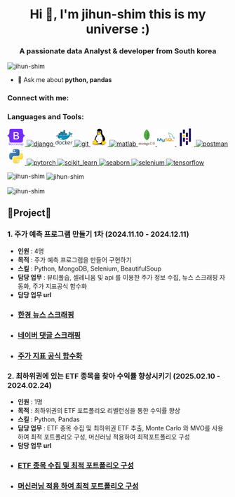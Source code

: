 <h1 align="center">Hi 👋, I'm jihun-shim this is my universe :)</h1>
<h3 align="center">A passionate data Analyst & developer from South korea</h3>

<p align="left"> <img src="https://komarev.com/ghpvc/?username=jihun-shim&label=Profile%20views&color=0e75b6&style=flat" alt="jihun-shim" /> </p>

- 💬 Ask me about **python, pandas**

<h3 align="left">Connect with me:</h3>
<p align="left">
</p>

<h3 align="left">Languages and Tools:</h3>
<p align="left"> <a href="https://getbootstrap.com" target="_blank" rel="noreferrer"> <img src="https://raw.githubusercontent.com/devicons/devicon/master/icons/bootstrap/bootstrap-plain-wordmark.svg" alt="bootstrap" width="40" height="40"/> </a> <a href="https://www.djangoproject.com/" target="_blank" rel="noreferrer"> <img src="https://cdn.worldvectorlogo.com/logos/django.svg" alt="django" width="40" height="40"/> </a> <a href="https://www.docker.com/" target="_blank" rel="noreferrer"> <img src="https://raw.githubusercontent.com/devicons/devicon/master/icons/docker/docker-original-wordmark.svg" alt="docker" width="40" height="40"/> </a> <a href="https://git-scm.com/" target="_blank" rel="noreferrer"> <img src="https://www.vectorlogo.zone/logos/git-scm/git-scm-icon.svg" alt="git" width="40" height="40"/> </a> <a href="https://www.linux.org/" target="_blank" rel="noreferrer"> <img src="https://raw.githubusercontent.com/devicons/devicon/master/icons/linux/linux-original.svg" alt="linux" width="40" height="40"/> </a> <a href="https://www.mathworks.com/" target="_blank" rel="noreferrer"> <img src="https://upload.wikimedia.org/wikipedia/commons/2/21/Matlab_Logo.png" alt="matlab" width="40" height="40"/> </a> <a href="https://www.mongodb.com/" target="_blank" rel="noreferrer"> <img src="https://raw.githubusercontent.com/devicons/devicon/master/icons/mongodb/mongodb-original-wordmark.svg" alt="mongodb" width="40" height="40"/> </a> <a href="https://www.mysql.com/" target="_blank" rel="noreferrer"> <img src="https://raw.githubusercontent.com/devicons/devicon/master/icons/mysql/mysql-original-wordmark.svg" alt="mysql" width="40" height="40"/> </a> <a href="https://pandas.pydata.org/" target="_blank" rel="noreferrer"> <img src="https://raw.githubusercontent.com/devicons/devicon/2ae2a900d2f041da66e950e4d48052658d850630/icons/pandas/pandas-original.svg" alt="pandas" width="40" height="40"/> </a> <a href="https://postman.com" target="_blank" rel="noreferrer"> <img src="https://www.vectorlogo.zone/logos/getpostman/getpostman-icon.svg" alt="postman" width="40" height="40"/> </a> <a href="https://www.python.org" target="_blank" rel="noreferrer"> <img src="https://raw.githubusercontent.com/devicons/devicon/master/icons/python/python-original.svg" alt="python" width="40" height="40"/> </a> <a href="https://pytorch.org/" target="_blank" rel="noreferrer"> <img src="https://www.vectorlogo.zone/logos/pytorch/pytorch-icon.svg" alt="pytorch" width="40" height="40"/> </a> <a href="https://scikit-learn.org/" target="_blank" rel="noreferrer"> <img src="https://upload.wikimedia.org/wikipedia/commons/0/05/Scikit_learn_logo_small.svg" alt="scikit_learn" width="40" height="40"/> </a> <a href="https://seaborn.pydata.org/" target="_blank" rel="noreferrer"> <img src="https://seaborn.pydata.org/_images/logo-mark-lightbg.svg" alt="seaborn" width="40" height="40"/> </a> <a href="https://www.selenium.dev" target="_blank" rel="noreferrer"> <img src="https://raw.githubusercontent.com/detain/svg-logos/780f25886640cef088af994181646db2f6b1a3f8/svg/selenium-logo.svg" alt="selenium" width="40" height="40"/> </a> <a href="https://www.tensorflow.org" target="_blank" rel="noreferrer"> <img src="https://www.vectorlogo.zone/logos/tensorflow/tensorflow-icon.svg" alt="tensorflow" width="40" height="40"/> </a> </p>

<p><img align="left" src="https://github-readme-stats.vercel.app/api/top-langs?username=jihun-shim&show_icons=true&locale=en&layout=compact" alt="jihun-shim" /></p>

<p>&nbsp;<img align="center" src="https://github-readme-stats.vercel.app/api?username=jihun-shim&show_icons=true&locale=en" alt="jihun-shim" /></p>

<p><img align="center" src="https://github-readme-streak-stats.herokuapp.com/?user=jihun-shim&" alt="jihun-shim" /></p>

## 🏫Project🏫

### 1. 주가 예측 프로그램 만들기 1차 (2024.11.10 - 2024.12.11)

- **인원** : 4명
- **목적** : 주가 예측 프로그램을 만들어 구현하기
- **스킬** : Python, MongoDB, Selenium, BeautifulSoup
- **담당 업무** : 뷰티풀숩, 셀레니움 및 api 를 이용한 주가 정보 수집, 뉴스 스크래핑 자동화, 주가 지표공식 함수화
- **담당 업무 url**
- ### [한경 뉴스 스크래핑](https://github.com/jwyzfe/FirstProject/blob/main/devs_jihunshim/release/bs4_news_hankyung.py)
- ### [네이버 댓글 스크래핑](https://github.com/jwyzfe/FirstProject/blob/main/devs_jihunshim/release/sel_naver_stock.py)
- ### [주가 지표 공식 함수화](https://github.com/jwyzfe/FirstProject/blob/main/devs_jihunshim/api_test_class_INTERESTRATE_jihunshim.py)

### 2. 최하위권에 있는 ETF 종목을 찾아 수익률 향상시키기 (2025.02.10 - 2024.02.24)

- **인원** : 1명
- **목적** : 최하위권의 ETF 포트폴리오 리벨런싱을 통한 수익률 향상
- **스킬** : Python, Pandas
- **담당 업무** : ETF 종목 수집 및 최하위권 ETF 추출, Monte Carlo 와 MVO를 사용하여 최적 포트폴리오 구성, 머신러닝 적용하여 최적포트폴리오 구성
- **담당 업무 url**
- ### [ETF 종목 수집 및 최적 포트폴리오 구성](https://github.com/jihun-shim/study_pandas/blob/main/project/01.project.ipynb)
- ### [머신러닝 적용 하여 최적 포트폴리오 구성](https://github.com/jihun-shim/study_pandas/blob/main/project/02.project_machinlearning.ipynb)

